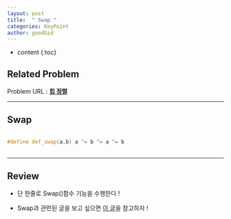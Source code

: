 ```yaml
---
layout: post
title:  " Swap "
categories: KeyPoint
author: goodGid
---
```

* content
{:toc}



## Related Problem

Problem URL : **[힙 정렬](https://www.acmicpc.net/problem/2220)**

---

## Swap

``` cpp

#define def_swap(a,b) a ^= b ^= a ^= b
 
```

---

## Review

* 단 한줄로 Swap()함수 기능을 수행한다 !

* Swap과 관련된 글을 보고 싶으면 [이 글](https://goodgid.github.io/2220/)을 참고하자 !

